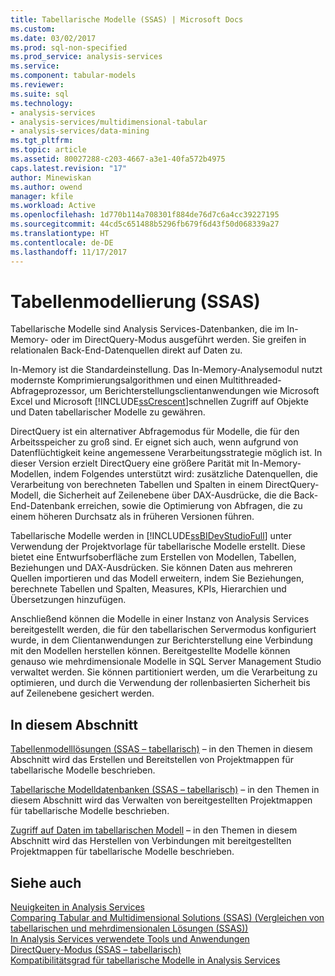 ```yaml
---
title: Tabellarische Modelle (SSAS) | Microsoft Docs
ms.custom: 
ms.date: 03/02/2017
ms.prod: sql-non-specified
ms.prod_service: analysis-services
ms.service: 
ms.component: tabular-models
ms.reviewer: 
ms.suite: sql
ms.technology:
- analysis-services
- analysis-services/multidimensional-tabular
- analysis-services/data-mining
ms.tgt_pltfrm: 
ms.topic: article
ms.assetid: 80027288-c203-4667-a3e1-40fa572b4975
caps.latest.revision: "17"
author: Minewiskan
ms.author: owend
manager: kfile
ms.workload: Active
ms.openlocfilehash: 1d770b114a708301f884de76d7c6a4cc39227195
ms.sourcegitcommit: 44cd5c651488b5296fb679f6d43f50d068339a27
ms.translationtype: HT
ms.contentlocale: de-DE
ms.lasthandoff: 11/17/2017
---
```

# <a name="tabular-modeling-ssas"></a>Tabellenmodellierung (SSAS)
  Tabellarische Modelle sind Analysis Services-Datenbanken, die im In-Memory- oder im DirectQuery-Modus ausgeführt werden. Sie greifen in relationalen Back-End-Datenquellen direkt auf Daten zu.  
  
 In-Memory ist die Standardeinstellung. Das In-Memory-Analysemodul nutzt modernste Komprimierungsalgorithmen und einen Multithreaded-Abfrageprozessor, um Berichterstellungsclientanwendungen wie Microsoft Excel und Microsoft [!INCLUDE[ssCrescent](../../includes/sscrescent-md.md)]schnellen Zugriff auf Objekte und Daten tabellarischer Modelle zu gewähren.  
  
 DirectQuery ist ein alternativer Abfragemodus für Modelle, die für den Arbeitsspeicher zu groß sind. Er eignet sich auch, wenn aufgrund von Datenflüchtigkeit keine angemessene Verarbeitungsstrategie möglich ist. In dieser Version erzielt DirectQuery eine größere Parität mit In-Memory-Modellen, indem Folgendes unterstützt wird: zusätzliche Datenquellen, die Verarbeitung von berechneten Tabellen und Spalten in einem DirectQuery-Modell, die Sicherheit auf Zeilenebene über DAX-Ausdrücke, die die Back-End-Datenbank erreichen, sowie die Optimierung von Abfragen, die zu einem höheren Durchsatz als in früheren Versionen führen.
  
 Tabellarische Modelle werden in [!INCLUDE[ssBIDevStudioFull](../../includes/ssbidevstudiofull-md.md)] unter Verwendung der Projektvorlage für tabellarische Modelle erstellt. Diese bietet eine Entwurfsoberfläche zum Erstellen von Modellen, Tabellen, Beziehungen und DAX-Ausdrücken. Sie können Daten aus mehreren Quellen importieren und das Modell erweitern, indem Sie Beziehungen, berechnete Tabellen und Spalten, Measures, KPIs, Hierarchien und Übersetzungen hinzufügen.  
  
 Anschließend können die Modelle in einer Instanz von Analysis Services bereitgestellt werden, die für den tabellarischen Servermodus konfiguriert wurde, in dem Clientanwendungen zur Berichterstellung eine Verbindung mit den Modellen herstellen können. Bereitgestellte Modelle können genauso wie mehrdimensionale Modelle in SQL Server Management Studio verwaltet werden. Sie können partitioniert werden, um die Verarbeitung zu optimieren, und durch die Verwendung der rollenbasierten Sicherheit bis auf Zeilenebene gesichert werden.  
  
## <a name="in-this-section"></a>In diesem Abschnitt  
 [Tabellenmodelllösungen &#40;SSAS – tabellarisch&#41;](../../analysis-services/tabular-models/tabular-model-solutions-ssas-tabular.md) – in den Themen in diesem Abschnitt wird das Erstellen und Bereitstellen von Projektmappen für tabellarische Modelle beschrieben.
  
 [Tabellarische Modelldatenbanken &#40;SSAS – tabellarisch&#41;](../../analysis-services/tabular-models/tabular-model-databases-ssas-tabular.md) – in den Themen in diesem Abschnitt wird das Verwalten von bereitgestellten Projektmappen für tabellarische Modelle beschrieben.
  
 [Zugriff auf Daten im tabellarischen Modell](../../analysis-services/tabular-models/tabular-model-data-access.md) – in den Themen in diesem Abschnitt wird das Herstellen von Verbindungen mit bereitgestellten Projektmappen für tabellarische Modelle beschrieben.
  
## <a name="see-also"></a>Siehe auch  
 [Neuigkeiten in Analysis Services](../../analysis-services/what-s-new-in-analysis-services.md)   
 [Comparing Tabular and Multidimensional Solutions &#40;SSAS&#41; (Vergleichen von tabellarischen und mehrdimensionalen Lösungen (SSAS))](../../analysis-services/comparing-tabular-and-multidimensional-solutions-ssas.md)   
 [In Analysis Services verwendete Tools und Anwendungen](../../analysis-services/tools-and-applications-used-in-analysis-services.md)   
 [DirectQuery-Modus &#40;SSAS – tabellarisch&#41;](../../analysis-services/tabular-models/directquery-mode-ssas-tabular.md)   
 [Kompatibilitätsgrad für tabellarische Modelle in Analysis Services](../../analysis-services/tabular-models/compatibility-level-for-tabular-models-in-analysis-services.md)  
  
  
